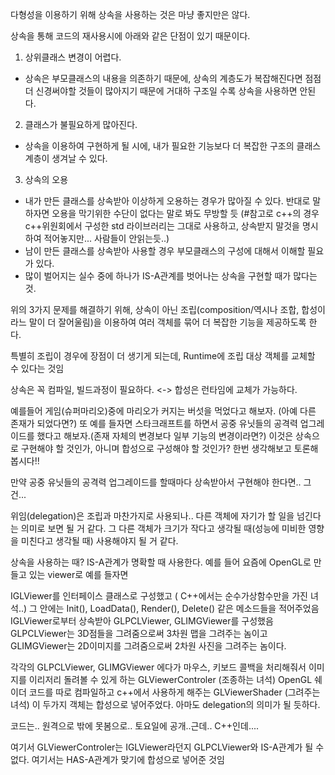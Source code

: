 다형성을 이용하기 위해 상속을 사용하는 것은 마냥 좋지만은 않다.

상속을 통해 코드의 재사용시에 아래와 같은 단점이 있기 때문이다.
1. 상위클래스 변경이 어렵다.
  - 상속은 부모클래스의 내용을 의존하기 때문에, 상속의 계층도가 복잡해진다면 점점 더 신경써야할 것들이 많아지기 때문에
    거대하 구조일 수록 상속을 사용하면 안된다.
2. 클래스가 불필요하게 많아진다.
  - 상속을 이용하여 구현하게 될 시에, 내가 필요한 기능보다 더 복잡한 구조의 클래스 계층이 생겨날 수 있다.
3. 상속의 오용
  - 내가 만든 클래스를 상속받아 이상하게 오용하는 경우가 많아질 수 있다. 반대로 말하자면 오용을 막기위한 수단이 없다는 말로 봐도 무방할 듯
  (#참고로 c++의 경우 c++위원회에서 구성한 std 라이브러리는 그대로 사용하고, 상속받지 말것을 명시하여 적어놓지만... 사람들이 안읽는듯..)
  - 남이 만든 클래스를 상속받아 사용할 경우 부모클래스의 구성에 대해서 이해할 필요가 있다.
  - 많이 벌어지는 실수 중에 하나가 IS-A관계를 벗어나는 상속을 구현할 때가 많다는것.
  
위의 3가지 문제를 해결하기 위해,
상속이 아닌 조립(composition/역시나 조합, 합성이라느 말이 더 잘어울림)을 이용하여 여러 객체를 묶어 더 복잡한 기능을 제공하도록 한다.

특별히 조립이 경우에 장점이 더 생기게 되는데, 
Runtime에 조립 대상 객체를 교체할 수 있다는 것임

상속은 꼭 컴파일, 빌드과정이 필요하다.  <->  합성은 런타임에 교체가 가능하다.

예를들어 게임(슈퍼마리오)중에 마리오가 커지는 버섯을 먹었다고 해보자. (아예 다른 존재가 되었다면?)
또 예를 들자면 스타크래프트를 하면서 공중 유닛들의 공격력 업그레이드를 했다고 해보자.(존재 자체의 변경보다 일부 기능의 변경이라면?)
이것은 상속으로 구현해야 할 것인가, 아니며 합성으로 구성해야 할 것인가?
한번 생각해보고 토론해봅시다!!

만약 공중 유닛들의 공격력 업그레이드를 할때마다 상속받아서 구현해야 한다면.. 그건...


위임(delegation)은 조립과 마찬가지로 사용되나.. 다른 객체에 자기가 할 일을 넘긴다는 의미로 보면 될 거 같다.
그 다른 객체가 크기가 작다고 생각될 때(성능에 미비한 영향을 미친다고 생각될 때) 사용해야지 될 거 같다.

상속을 사용하는 때?
IS-A관계가 명확할 때 사용한다.
예를 들어 요즘에 OpenGL로 만들고 있는 viewer로 예를 들자면

IGLViewer를 인터페이스 클래스로 구성했고 ( C++에서는 순수가상함수만을 가진 녀석..)
그 안에는 Init(), LoadData(), Render(), Delete() 같은 메소드들을 적어주었음
IGLViewer로부터 상속받아 GLPCLViewer, GLIMGViewer를 구성했음
GLPCLViewer는 3D점들을 그려줌으로써 3차원 맵을 그려주는 놈이고
GLIMGViewer는 2D이미지를 그려줌으로써 2차원 사진을 그려주는 놈이다.

각각의 GLPCLViewer, GLIMGViewer 에다가 
마우스, 키보드 콜백을 처리해줘서 이미지를 이리저리 돌려볼 수 있게 하는 GLViewerControler (조종하는 녀석)
OpenGL 쉐이더 코드를 따로 컴파일하고 c++에서 사용하게 해주는 GLViewerShader (그려주는 녀석)
이 두가지 객체는 합성으로 넣어주었다. 아마도 delegation의 의미가 될 듯하다.

코드는.. 원격으로 밖에 못봄으로.. 토요일에 공개..근데.. C++인데....

여기서 GLViewerControler는 IGLViewer라던지 GLPCLViewer와 IS-A관계가 될 수 없다.
여기서는 HAS-A관계가 맞기에 합성으로 넣어준 것임



